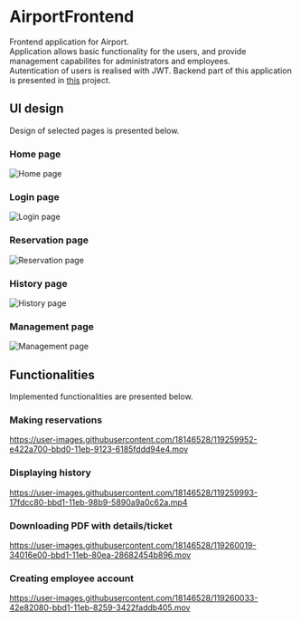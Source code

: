 # AirportFrontend
Frontend application for Airport.  
Application allows basic functionality for the users, and provide management capabilites for administrators and employees.  
Autentication of users is realised with JWT. Backend part of this application is presented in [this](https://github.com/PSI-projekt/AirportBackend) project.
## UI design
Design of selected pages is presented below.
### Home page
![Home page](https://user-images.githubusercontent.com/18146528/119260130-b7bb5a80-bbd1-11eb-932e-9a587c1a1522.png)
### Login page
![Login page](https://user-images.githubusercontent.com/18146528/119260153-d28dcf00-bbd1-11eb-8c7b-8abc9eef7090.png)
### Reservation page
![Reservation page](https://user-images.githubusercontent.com/18146528/119260186-f8b36f00-bbd1-11eb-8d1e-ff3c7dc325f8.png)
### History page
![History page](https://user-images.githubusercontent.com/18146528/119260252-4d56ea00-bbd2-11eb-9ff3-46bc210834c1.png)
### Management page
![Management page](https://user-images.githubusercontent.com/18146528/119260270-66f83180-bbd2-11eb-8ec6-d844c2d55982.png)

## Functionalities 
Implemented functionalities are presented below.

### Making reservations  

https://user-images.githubusercontent.com/18146528/119259952-e422a700-bbd0-11eb-9123-6185fddd94e4.mov

### Displaying history  

https://user-images.githubusercontent.com/18146528/119259993-17fdcc80-bbd1-11eb-98b9-5890a9a0c62a.mp4

### Downloading PDF with details/ticket  

https://user-images.githubusercontent.com/18146528/119260019-34016e00-bbd1-11eb-80ea-28682454b896.mov

### Creating employee account  

https://user-images.githubusercontent.com/18146528/119260033-42e82080-bbd1-11eb-8259-3422faddb405.mov
